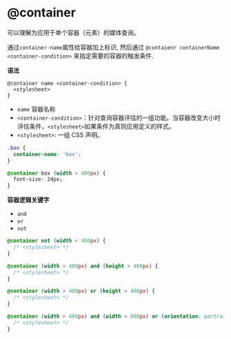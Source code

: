 # @container

可以理解为应用于单个容器（元素）的媒体查询。

通过`container-name`属性给容器加上标识, 然后通过 `@contaienr containerName <container-condition>` 来指定需要的容器的触发条件.

**语法**

```
@container name <container-condition> {
  <stylesheet>
}
```

- `name` 容器名称
- `<container-condition>`：针对查询容器评估的一组功能。当容器改变大小时评估条件，`<stylesheet>`如果条件为真则应用定义的样式。
- `<stylesheet>`: 一组 CSS 声明。

```css
.box {
  container-name: 'box';
}

@container box (width > 400px) {
  font-size: 24px;
}
```

**容器逻辑关键字**

- `and`
- `or`
- `not`

```css
@container not (width < 400px) {
  /* <stylesheet> */
}

@container (width > 400px) and (height > 400px) {
  /* <stylesheet> */
}

@container (width > 400px) or (height > 400px) {
  /* <stylesheet> */
}

@container (width > 400px) and (width > 800px) or (orientation: portrait) {
  /* <stylesheet> */
}
```

